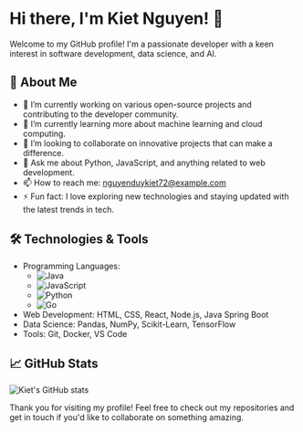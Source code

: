 # Hi there, I'm Kiet Nguyen! 👋

Welcome to my GitHub profile! I'm a passionate developer with a keen interest in software development, data science, and AI.

## 🚀 About Me

- 🔭 I’m currently working on various open-source projects and contributing to the developer community.
- 🌱 I’m currently learning more about machine learning and cloud computing.
- 👯 I’m looking to collaborate on innovative projects that can make a difference.
- 💬 Ask me about Python, JavaScript, and anything related to web development.
- 📫 How to reach me: nguyenduykiet72@example.com
- ⚡ Fun fact: I love exploring new technologies and staying updated with the latest trends in tech.

## 🛠️ Technologies & Tools

- Programming Languages: 
  - ![Java](https://img.shields.io/badge/Java-ED8B00?style=for-the-badge&logo=java&logoColor=white)
  - ![JavaScript](https://img.shields.io/badge/JavaScript-F7DF1E?style=for-the-badge&logo=javascript&logoColor=black)
  - ![Python](https://img.shields.io/badge/Python-3776AB?style=for-the-badge&logo=python&logoColor=white)
  - ![Go](https://img.shields.io/badge/Go-00ADD8?style=for-the-badge&logo=go&logoColor=white)
- Web Development: HTML, CSS, React, Node.js, Java Spring Boot
- Data Science: Pandas, NumPy, Scikit-Learn, TensorFlow
- Tools: Git, Docker, VS Code

## 📈 GitHub Stats

![Kiet's GitHub stats](https://github-readme-stats.vercel.app/api?username=nguyenduykiet72&show_icons=true&theme=radical)


Thank you for visiting my profile! Feel free to check out my repositories and get in touch if you'd like to collaborate on something amazing.
